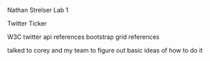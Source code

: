 Nathan Strelser Lab 1

Twitter Ticker


W3C
twitter api references
bootstrap grid references

talked to corey and my team to figure out basic ideas of how to do it
